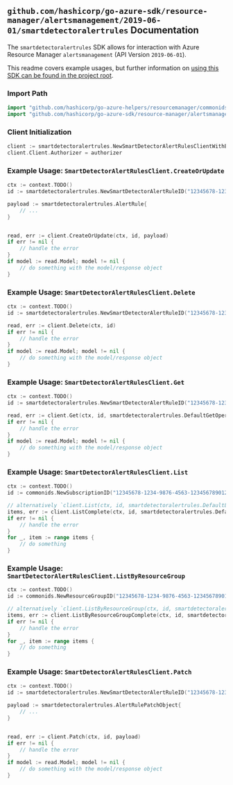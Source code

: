 
## `github.com/hashicorp/go-azure-sdk/resource-manager/alertsmanagement/2019-06-01/smartdetectoralertrules` Documentation

The `smartdetectoralertrules` SDK allows for interaction with Azure Resource Manager `alertsmanagement` (API Version `2019-06-01`).

This readme covers example usages, but further information on [using this SDK can be found in the project root](https://github.com/hashicorp/go-azure-sdk/tree/main/docs).

### Import Path

```go
import "github.com/hashicorp/go-azure-helpers/resourcemanager/commonids"
import "github.com/hashicorp/go-azure-sdk/resource-manager/alertsmanagement/2019-06-01/smartdetectoralertrules"
```


### Client Initialization

```go
client := smartdetectoralertrules.NewSmartDetectorAlertRulesClientWithBaseURI("https://management.azure.com")
client.Client.Authorizer = authorizer
```


### Example Usage: `SmartDetectorAlertRulesClient.CreateOrUpdate`

```go
ctx := context.TODO()
id := smartdetectoralertrules.NewSmartDetectorAlertRuleID("12345678-1234-9876-4563-123456789012", "example-resource-group", "smartDetectorAlertRuleName")

payload := smartdetectoralertrules.AlertRule{
	// ...
}


read, err := client.CreateOrUpdate(ctx, id, payload)
if err != nil {
	// handle the error
}
if model := read.Model; model != nil {
	// do something with the model/response object
}
```


### Example Usage: `SmartDetectorAlertRulesClient.Delete`

```go
ctx := context.TODO()
id := smartdetectoralertrules.NewSmartDetectorAlertRuleID("12345678-1234-9876-4563-123456789012", "example-resource-group", "smartDetectorAlertRuleName")

read, err := client.Delete(ctx, id)
if err != nil {
	// handle the error
}
if model := read.Model; model != nil {
	// do something with the model/response object
}
```


### Example Usage: `SmartDetectorAlertRulesClient.Get`

```go
ctx := context.TODO()
id := smartdetectoralertrules.NewSmartDetectorAlertRuleID("12345678-1234-9876-4563-123456789012", "example-resource-group", "smartDetectorAlertRuleName")

read, err := client.Get(ctx, id, smartdetectoralertrules.DefaultGetOperationOptions())
if err != nil {
	// handle the error
}
if model := read.Model; model != nil {
	// do something with the model/response object
}
```


### Example Usage: `SmartDetectorAlertRulesClient.List`

```go
ctx := context.TODO()
id := commonids.NewSubscriptionID("12345678-1234-9876-4563-123456789012")

// alternatively `client.List(ctx, id, smartdetectoralertrules.DefaultListOperationOptions())` can be used to do batched pagination
items, err := client.ListComplete(ctx, id, smartdetectoralertrules.DefaultListOperationOptions())
if err != nil {
	// handle the error
}
for _, item := range items {
	// do something
}
```


### Example Usage: `SmartDetectorAlertRulesClient.ListByResourceGroup`

```go
ctx := context.TODO()
id := commonids.NewResourceGroupID("12345678-1234-9876-4563-123456789012", "example-resource-group")

// alternatively `client.ListByResourceGroup(ctx, id, smartdetectoralertrules.DefaultListByResourceGroupOperationOptions())` can be used to do batched pagination
items, err := client.ListByResourceGroupComplete(ctx, id, smartdetectoralertrules.DefaultListByResourceGroupOperationOptions())
if err != nil {
	// handle the error
}
for _, item := range items {
	// do something
}
```


### Example Usage: `SmartDetectorAlertRulesClient.Patch`

```go
ctx := context.TODO()
id := smartdetectoralertrules.NewSmartDetectorAlertRuleID("12345678-1234-9876-4563-123456789012", "example-resource-group", "smartDetectorAlertRuleName")

payload := smartdetectoralertrules.AlertRulePatchObject{
	// ...
}


read, err := client.Patch(ctx, id, payload)
if err != nil {
	// handle the error
}
if model := read.Model; model != nil {
	// do something with the model/response object
}
```
